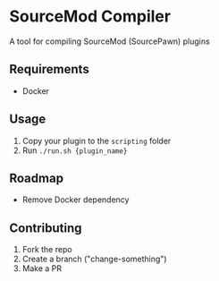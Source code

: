 # SourceMod Compiler
A tool for compiling SourceMod (SourcePawn) plugins

## Requirements
- Docker

## Usage
1. Copy your plugin to the `scripting` folder
2. Run `./run.sh {plugin_name}`

## Roadmap
- Remove Docker dependency

## Contributing
1. Fork the repo
2. Create a branch ("change-something")
3. Make a PR
